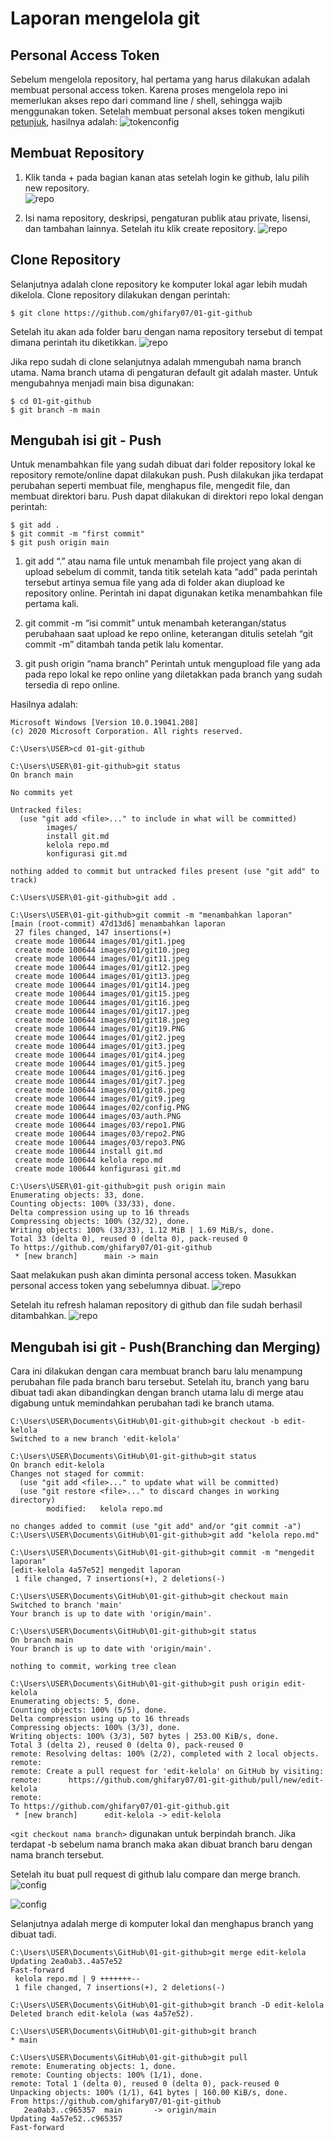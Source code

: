 # Laporan mengelola git

## Personal Access Token

Sebelum mengelola repository, hal pertama yang harus dilakukan adalah membuat personal access token.
Karena proses mengelola repo ini memerlukan akses repo dari command line / shell, sehingga wajib menggunakan token.
Setelah membuat personal akses token mengikuti [petunjuk](https://docs.github.com/en/authentication/keeping-your-account-and-data-secure/creating-a-personal-access-token), hasilnya adalah:
![tokenconfig](images/01/auth.PNG)

## Membuat Repository

1. Klik tanda + pada bagian kanan atas setelah login ke github, lalu pilih new repository.                      
![repo](images/01/repo1.PNG)

2. Isi nama repository, deskripsi, pengaturan publik atau private, lisensi, dan tambahan lainnya. Setelah itu klik create repository.
![repo](images/01/repo2.PNG)

## Clone Repository

Selanjutnya adalah clone repository ke komputer lokal agar lebih mudah dikelola. Clone repository dilakukan dengan perintah:

```
$ git clone https://github.com/ghifary07/01-git-github
```

Setelah itu akan ada folder baru dengan nama repository tersebut di tempat dimana perintah itu diketikkan.
![repo](images/01/repo3.PNG)

Jika repo sudah di clone selanjutnya adalah mmengubah nama branch utama.
Nama branch utama di pengaturan default git adalah master.
Untuk mengubahnya menjadi main bisa digunakan:

```
$ cd 01-git-github
$ git branch -m main
```

## Mengubah isi git - Push

Untuk menambahkan file yang sudah dibuat dari folder repository lokal ke repository remote/online dapat dilakukan push.
Push dilakukan jika terdapat perubahan seperti membuat file, menghapus file, mengedit file, dan membuat direktori baru.
Push dapat dilakukan di direktori repo lokal dengan perintah:

```
$ git add . 
$ git commit -m "first commit" 
$ git push origin main
```
1. git add “.” atau nama file
untuk menambah file project yang akan di upload sebelum di commit, tanda titik setelah kata “add” pada perintah tersebut artinya semua file yang ada di folder akan diupload ke repository online. Perintah ini dapat digunakan ketika menambahkan file pertama kali. 

1. git commit -m “isi commit”
untuk menambah keterangan/status perubahaan saat upload ke repo online, keterangan ditulis setelah “git commit -m” ditambah tanda petik lalu komentar.

3. git push origin “nama branch”
Perintah untuk mengupload file yang ada pada repo lokal ke repo online yang diletakkan pada branch yang sudah tersedia di repo online.

Hasilnya adalah:

```
Microsoft Windows [Version 10.0.19041.208]
(c) 2020 Microsoft Corporation. All rights reserved.

C:\Users\USER>cd 01-git-github

C:\Users\USER\01-git-github>git status
On branch main

No commits yet

Untracked files:
  (use "git add <file>..." to include in what will be committed)
        images/
        install git.md
        kelola repo.md
        konfigurasi git.md

nothing added to commit but untracked files present (use "git add" to track)

C:\Users\USER\01-git-github>git add .

C:\Users\USER\01-git-github>git commit -m "menambahkan laporan"
[main (root-commit) 47d13d6] menambahkan laporan
 27 files changed, 147 insertions(+)
 create mode 100644 images/01/git1.jpeg
 create mode 100644 images/01/git10.jpeg
 create mode 100644 images/01/git11.jpeg
 create mode 100644 images/01/git12.jpeg
 create mode 100644 images/01/git13.jpeg
 create mode 100644 images/01/git14.jpeg
 create mode 100644 images/01/git15.jpeg
 create mode 100644 images/01/git16.jpeg
 create mode 100644 images/01/git17.jpeg
 create mode 100644 images/01/git18.jpeg
 create mode 100644 images/01/git19.PNG
 create mode 100644 images/01/git2.jpeg
 create mode 100644 images/01/git3.jpeg
 create mode 100644 images/01/git4.jpeg
 create mode 100644 images/01/git5.jpeg
 create mode 100644 images/01/git6.jpeg
 create mode 100644 images/01/git7.jpeg
 create mode 100644 images/01/git8.jpeg
 create mode 100644 images/01/git9.jpeg
 create mode 100644 images/02/config.PNG
 create mode 100644 images/03/auth.PNG
 create mode 100644 images/03/repo1.PNG
 create mode 100644 images/03/repo2.PNG
 create mode 100644 images/03/repo3.PNG
 create mode 100644 install git.md
 create mode 100644 kelola repo.md
 create mode 100644 konfigurasi git.md

C:\Users\USER\01-git-github>git push origin main
Enumerating objects: 33, done.
Counting objects: 100% (33/33), done.
Delta compression using up to 16 threads
Compressing objects: 100% (32/32), done.
Writing objects: 100% (33/33), 1.12 MiB | 1.69 MiB/s, done.
Total 33 (delta 0), reused 0 (delta 0), pack-reused 0
To https://github.com/ghifary07/01-git-github
 * [new branch]      main -> main
 ```

Saat melakukan push akan diminta personal access token. Masukkan personal access token yang sebelumnya dibuat.
![repo](images/01/repo4.PNG)


Setelah itu refresh halaman repository di github dan file sudah berhasil ditambahkan.
![repo](images/01/repo5.PNG)

## Mengubah isi git - Push(Branching dan Merging)

Cara ini dilakukan dengan cara membuat branch baru lalu menampung perubahan file pada branch baru tersebut. Setelah itu, branch yang baru dibuat tadi akan dibandingkan dengan branch utama lalu di merge atau digabung untuk memindahkan perubahan tadi ke branch utama.

```
C:\Users\USER\Documents\GitHub\01-git-github>git checkout -b edit-kelola
Switched to a new branch 'edit-kelola'

C:\Users\USER\Documents\GitHub\01-git-github>git status
On branch edit-kelola
Changes not staged for commit:
  (use "git add <file>..." to update what will be committed)
  (use "git restore <file>..." to discard changes in working directory)
        modified:   kelola repo.md

no changes added to commit (use "git add" and/or "git commit -a")
C:\Users\USER\Documents\GitHub\01-git-github>git add "kelola repo.md"

C:\Users\USER\Documents\GitHub\01-git-github>git commit -m "mengedit laporan"
[edit-kelola 4a57e52] mengedit laporan
 1 file changed, 7 insertions(+), 2 deletions(-)

C:\Users\USER\Documents\GitHub\01-git-github>git checkout main
Switched to branch 'main'
Your branch is up to date with 'origin/main'.

C:\Users\USER\Documents\GitHub\01-git-github>git status
On branch main
Your branch is up to date with 'origin/main'.

nothing to commit, working tree clean

C:\Users\USER\Documents\GitHub\01-git-github>git push origin edit-kelola
Enumerating objects: 5, done.
Counting objects: 100% (5/5), done.
Delta compression using up to 16 threads
Compressing objects: 100% (3/3), done.
Writing objects: 100% (3/3), 507 bytes | 253.00 KiB/s, done.
Total 3 (delta 2), reused 0 (delta 0), pack-reused 0
remote: Resolving deltas: 100% (2/2), completed with 2 local objects.
remote:
remote: Create a pull request for 'edit-kelola' on GitHub by visiting:
remote:      https://github.com/ghifary07/01-git-github/pull/new/edit-kelola
remote:
To https://github.com/ghifary07/01-git-github.git
 * [new branch]      edit-kelola -> edit-kelola
 ```

`<git checkout nama branch>` digunakan untuk berpindah branch. Jika terdapat -b sebelum nama branch maka akan dibuat branch baru dengan nama branch tersebut.                                                                                                       


Setelah itu buat pull request di github lalu compare dan merge branch.
![config](images/01/merge.PNG)

![config](images/01/merge2.PNG)

Selanjutnya adalah merge di komputer lokal dan menghapus branch yang dibuat tadi.                                                

```
C:\Users\USER\Documents\GitHub\01-git-github>git merge edit-kelola
Updating 2ea0ab3..4a57e52
Fast-forward
 kelola repo.md | 9 +++++++--
 1 file changed, 7 insertions(+), 2 deletions(-)

C:\Users\USER\Documents\GitHub\01-git-github>git branch -D edit-kelola
Deleted branch edit-kelola (was 4a57e52).

C:\Users\USER\Documents\GitHub\01-git-github>git branch
* main

C:\Users\USER\Documents\GitHub\01-git-github>git pull
remote: Enumerating objects: 1, done.
remote: Counting objects: 100% (1/1), done.
remote: Total 1 (delta 0), reused 0 (delta 0), pack-reused 0
Unpacking objects: 100% (1/1), 641 bytes | 160.00 KiB/s, done.
From https://github.com/ghifary07/01-git-github
   2ea0ab3..c965357  main       -> origin/main
Updating 4a57e52..c965357
Fast-forward
```